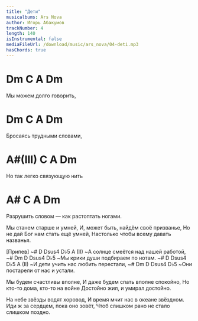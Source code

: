 ```yaml
---
title: "Дети"
musicalbums: Ars Nova
author: Игорь Абакумов
trackNumber: 4
length: 140
isInstrumental: false
mediaFileUrl: /download/music/ars_nova/04-deti.mp3
hasChords: true
---
```


#    Dm    C     A   Dm
Мы можем долго говорить,
#    Dm     C    A     Dm
Бросаясь трудными словами,
#   A#(III) C     A      Dm
Но так легко связующую нить
#    A#      C           A            Dm
Разрушить словом — как растоптать ногами.

Мы станем старше и умней,
И, может быть, найдём своё призванье,
Но не дай Бог нам стать ещё умней,
Настолько чтобы всему давать названья.

[Припев]
~#   D        Dsus4     D♭5     A (II)
~А солнце смеётся над нашей работой,
~#     Dm     D       Dsus4   D♭5
~Мы крики души подбираем по нотам.
~#   D     Dsus4      D♭5       A (II)
~И дети учить нас любить перестали,
~#  Dm      D       Dsus4   D♭5
~Они постарели от нас и устали.

Мы будем счастливы вполне,
И даже будем спать вполне спокойно,
Но кто-то дома, кто-то на войне
Достойно жил, и умирал достойно.

На небе звёзды водят хоровод,
И время мчит нас в океане звёздном.
Иди ж за сердцем, пока оно зовёт,
Чтоб слишком рано не стало слишком поздно.
